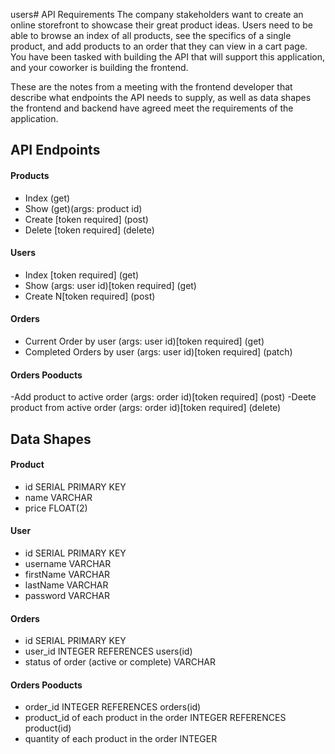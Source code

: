 users# API Requirements
The company stakeholders want to create an online storefront to showcase their great product ideas. Users need to be able to browse an index of all products, see the specifics of a single product, and add products to an order that they can view in a cart page. You have been tasked with building the API that will support this application, and your coworker is building the frontend.

These are the notes from a meeting with the frontend developer that describe what endpoints the API needs to supply, as well as data shapes the frontend and backend have agreed meet the requirements of the application. 

## API Endpoints
#### Products
- Index (get)
- Show (get)(args: product id) 
- Create [token required] (post)
- Delete [token required] (delete)


#### Users
- Index [token required] (get)
- Show (args: user id)[token required] (get)
- Create N[token required] (post)

#### Orders
- Current Order by user (args: user id)[token required] (get)
- Completed Orders by user (args: user id)[token required] (patch)

#### Orders Pooducts
-Add product to active order (args: order id)[token required] (post)
-Deete product from active order (args: order id)[token required] (delete)

## Data Shapes
#### Product
-  id  SERIAL PRIMARY KEY
- name  VARCHAR
- price  FLOAT(2)


#### User
- id  SERIAL PRIMARY KEY
- username  VARCHAR
- firstName  VARCHAR
- lastName  VARCHAR
- password  VARCHAR

#### Orders
- id  SERIAL PRIMARY KEY
- user_id  INTEGER REFERENCES users(id)
- status of order (active or complete)  VARCHAR

#### Orders Pooducts
- order_id  INTEGER REFERENCES orders(id)
- product_id of each product in the order  INTEGER REFERENCES product(id)
- quantity of each product in the order  INTEGER